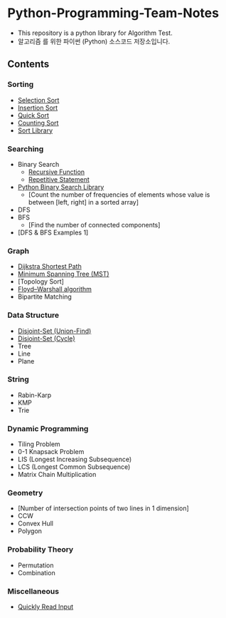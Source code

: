 # Python-Programming-Team-Notes

* This repository is a python library for Algorithm Test.
* 알고리즘 를 위한 파이썬 (Python) 소스코드 저장소입니다.

## Contents

### Sorting

* [Selection Sort](/Sorting/selection_sort.py)
* [Insertion Sort](/Sorting/insertion_sort.py)
* [Quick Sort](/Sorting/quick_sort.py)
* [Counting Sort](/Sorting/counting_sort.py)
* [Sort Library](/Sorting/sort_library.py)

 ### Searching

* Binary Search
    * [Recursive Function](/Searching/binary_search_recursive.py)
    * [Repetitive Statement](/Searching/binary_search_repetitive.py)
* [Python Binary Search Library](/Searching/python_binary_search_library.py)
    * [Count the number of frequencies of elements whose value is between \[left, right\] in a sorted array]<!-- (/Searching/count_the_number_of_frequencies_in_a_sorted_array.py) -->
* DFS
* BFS
    * [Find the number of connected components]<!--(/Searching/find_the_number_of_connected_components.py)-->
* [DFS & BFS Examples 1]<!-- (/Searching/dfs_and_bfs_example_1.py)-->

### Graph

* [Dijkstra Shortest Path](/Graph/dijkstra_shortest_path.py)
* [Minimum Spanning Tree (MST)](/Graph/minimum_spanning_tree.py)
* [Topology Sort]<!--(/Graph/topology_sort.py) -->
* [Floyd–Warshall algorithm](/Graph/floyd_warshall_shortest_path.py)
* Bipartite Matching

### Data Structure

* [Disjoint-Set (Union-Find)](/Data%20Structure/disjoint_set.py)
* [Disjoint-Set (Cycle)](/Data%20Structure/disjoint_set_cycle.py)
* Tree
* Line
* Plane

### String

* Rabin-Karp
* KMP
* Trie

### Dynamic Programming

* Tiling Problem
* 0-1 Knapsack Problem
* LIS (Longest Increasing Subsequence)
* LCS (Longest Common Subsequence)
* Matrix Chain Multiplication

### Geometry

* [Number of intersection points of two lines in 1 dimension]<!--(/Geometry/number_of_intersection_points_of_two_lines_in_1_dimension.py) -->
* CCW
* Convex Hull
* Polygon

### Probability Theory

* Permutation
* Combination
<!--
### Number Theory

* [GCD (Greatest Common Divisor)](/Number%20Theory/gcd.py)
* [LCM (Least Common Multiple)](/Number%20Theory/lcm.py)
* [Check Prime Number](/Number%20Theory/is_prime_number.py)
* [Find All Divisors](/Number%20Theory/find_all_divisors_of_a_number.py)
* [Prime Factorization](/Number%20Theory/prime_factorization.py)
* Sieve of Eratosthenes

### Signal Processing
* FFT

-->

### Miscellaneous
* [Quickly Read Input](/Miscellaneous/quick_read.py)
<!-- * Two Pointers
    * [Number of intervals whose sum is M](/Miscellaneous/number_of_intervals_whose_sum_is_M.py)
* Interval Sum
    * [Prefix Sum](/Miscellaneous/prefix_sum.py)
    * [Fenwick Tree (Binary Indexed Tree)](/Miscellaneous/fenwick_tree.py)
* [Matrix Rotation](/Miscellaneous/rotate_a_matrix_by_90_degree.py)
* Handling Recursion Limit  -->
